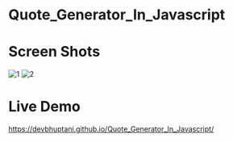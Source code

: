 # Quote_Generator_In_Javascript

# Screen Shots
![1](https://user-images.githubusercontent.com/93428433/157182421-9ba18d58-8a48-4968-921e-092c5f566933.jpg)
![2](https://user-images.githubusercontent.com/93428433/157182428-4ed04234-6759-4ab1-a680-91982f41b6d6.jpg)

# Live Demo
https://devbhuptani.github.io/Quote_Generator_In_Javascript/
